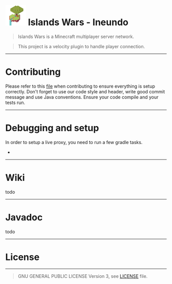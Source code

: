 # <img src="https://raw.githubusercontent.com/islands-wars/guidelines/master/assets/icon.png" width="64"> Islands Wars - Ineundo

> Islands Wars is a Minecraft multiplayer server network.

> This project is a velocity plugin to handle player connection.

---

# Contributing

Please refer to this [file](https://github.com/islands-wars/guidelines/blob/master/README.md) when contributing to ensure everything is setup correctly. Don't forget to use our code style and header,
write good commit message and use Java conventions. Ensure your code compile and your tests run.

---

# Debugging and setup

In order to setup a live proxy, you need to run a few gradle tasks.

- 

---

# Wiki

todo

---

# Javadoc

todo

---

# License

---

> GNU GENERAL PUBLIC LICENSE Version 3, see [LICENSE](https://github.com/islands-wars/islands/blob/master/LICENSE) file.